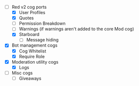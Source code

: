 - [ ] Red v2 cog ports
  - [x] User Profiles
  - [x] Quotes
  - [ ] Permission Breakdown
  - [ ] Warnings (if warnings aren't added to the core Mod cog)
  - [x] Starboard
    - [ ] Message hiding
- [x] Bot management cogs
  - [x] Cog Whitelist
  - [x] Require Role
- [x] Moderation utility cogs
  - [x] Logs
- [ ] Misc cogs
  - [ ] Giveaways
